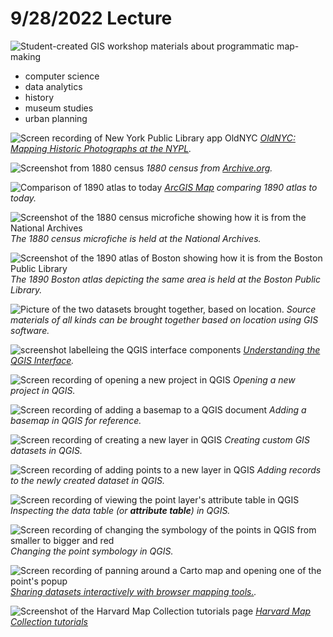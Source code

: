 # 9/28/2022 Lecture

![Student-created GIS workshop materials about programmatic map-making](/media/1.png)

- computer science
- data analytics
- history
- museum studies
- urban planning


![Screen recording of New York Public Library app OldNYC](media/oldnyc.gif)
*[OldNYC: Mapping Historic Photographs at the NYPL](https://www.oldnyc.org/).* 

![Screenshot from 1880 census](media/1880-census.png)
*1880 census from [Archive.org](https://archive.org/details/10thcensus0561unit/page/n45/mode/2up?view=theater).* 

![Comparison of 1890 atlas to today](media/swipe.png)
*[ArcGIS Map](https://harvard-cga.maps.arcgis.com/apps/webappviewer/index.html?id=4f084606c3f64df8a32ce2ad938a43f6) comparing 1890 atlas to today.* 

![Screenshot of the 1880 census microfiche showing how it is from the National Archives](media/2.png)
*The 1880 census microfiche is held at the National Archives.* 

![Screenshot of the 1890 atlas of Boston showing how it is from the Boston Public Library](media/3.png)
*The 1890 Boston atlas depicting the same area is held at the Boston Public Library.* 

![Picture of the two datasets brought together, based on location.](media/4.png)
*Source materials of all kinds can be brought together based on location using GIS software.* 

![screenshot labelleing the QGIS interface components](media/qgis-labeled.gif)
*[Understanding the QGIS Interface](https://cartinal.leventhalmap.org/guides/get-started-qgis/interface.html#menu-bar).* 


![Screen recording of opening a new project in QGIS](media/new-projects.gif)
*Opening a new project in QGIS.* 


![Screen recording of adding a basemap to a QGIS document](media/basemap.gif)
*Adding a basemap in QGIS for reference.* 

![Screen recording of creating a new layer in QGIS](media/create-layer.gif)
*Creating custom GIS datasets in QGIS.* 

![Screen recording of adding points to a new layer in QGIS](media/add-points.gif)
*Adding records to the newly created dataset in QGIS.* 

![Screen recording of viewing the point layer's attribute table in QGIS](media/attribute-table.gif)
*Inspecting the data table (or **attribute table**) in QGIS.* 

![Screen recording of changing the symbology of the points in QGIS from smaller to bigger and red](media/change-symbols.gif)
*Changing the point symbology in QGIS.* 

![Screen recording of panning around a Carto map and opening one of the point's popup](media/upload-carto.gif)
*[Sharing datasets interactively with browser mapping tools.](https://harvard.carto.com/u/bellegis/builder/902823ad-f46c-40f7-9a0a-19755efe1d38).* 

![Screenshot of the Harvard Map Collection tutorials page](media/5.png)
*[Harvard Map Collection tutorials](https://harvardmapcollection.github.io/tutorials/)*